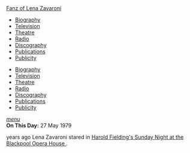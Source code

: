 <!DOCTYPE html>
<html>
<head>
<!--  Enabled DNS prefetching  -->
<meta http-equiv="x-dns-prefetch-control" content="on">

<!-- Meta Tags properties  -->
<meta property="og:title" content="On This Day: 27 May 1979 (with Lena Zavaroni)"/>
<meta property="og:description" content="Harold Fielding's Sunday Night at the Blackpool Opera House."/>
<!-- Meta Tags names  -->
<meta name="title" content="On This Day: 27 May 1979 (with Lena Zavaroni)"/>
<meta name="description" content="Harold Fielding's Sunday Night at the Blackpool Opera House."/>
<meta name="viewport" content="width=device-width, initial-scale=1" />

<!-- Twitter Card Meta Tags  -->
<meta name="twitter:card" content="summary" />

<meta http-equiv="Content-Type" content="text/html; charset=UTF-8" />

<!-- CSS-->
<link rel="stylesheet" href="https://cdnjs.cloudflare.com/ajax/libs/font-awesome/4.7.0/css/font-awesome.min.css" />
<link href="https://fonts.googleapis.com/icon?family=Material+Icons" rel="stylesheet" />
<link href="/materialize/css/materialize.min.css" type="text/css" rel="stylesheet" media="screen" />
<link href="/materialize/css/style.css" type="text/css" rel="stylesheet" media="screen" />

<title>On This Day: 27 May 1979</title>
</head>

<body>
<nav>
<div class="nav-wrapper container" style="width:100%">
<a id="logo-container" href="/index.html" class="brand-logo truncate">Fanz of Lena Zavaroni</a>
<ul class="right hide-on-med-and-down">
<li><a href="/biography/biography.html"><i class="fa fa-female"></i> Biography</a></li>
<li><a href="/television/television.html"><i class="fa fa-television"></i> Television</a></li>
<li><a href="/theatre/theatre.html"><i class="fa fa-institution"></i> Theatre</a></li>
<li><a href="/radio/radio.html"><i class="fa fa-microphone"></i> Radio</a></li>
<li><a href="/discography/discography.html"><i class="fa fa-music"></i> Discography</a></li>
<li><a href="/publications/publications.html"><i class="fa fa-newspaper-o"></i> Publications</a></li>
<li><a href="/publicity/publicity.html"><i class="fa fa-photo"></i> Publicity</a></li>

</ul>

<ul id="nav-mobile" class="side-nav">
<li><a href="/biography/biography.html"><i class="fa fa-female"></i> Biography</a></li>
<li><a href="/television/television.html"><i class="fa fa-television"></i> Television</a></li>
<li><a href="/theatre/theatre.html"><i class="fa fa-institution"></i> Theatre</a></li>
<li><a href="/radio/radio.html"><i class="fa fa-microphone"></i> Radio</a></li>
<li><a href="/discography/discography.html"><i class="fa fa-music"></i> Discography</a></li>
<li><a href="/publications/publications.html"><i class="fa fa-newspaper-o"></i> Publications</a></li>
<li><a href="/publicity/publicity.html"><i class="fa fa-photo"></i> Publicity</a></li>

</ul>
<a href="#" data-activates="nav-mobile" class="button-collapse"><i class="material-icons">menu</i></a>
</div>
</nav>

<main class="Main-Default">
<article>
<div class="row">
<div class="col s12 m6 offset-m3">
<div class="card hoverable OnThisDay">
<div class="card-content">
<span class="card-title"><strong>On This Day:</strong> 27 May 1979</span>
<p><span id="age"></span> years ago Lena Zavaroni stared in <a href="/theatre/1979/harold-fieldings-sunday-night-at-the-blackpool-opera-house.html">Harold Fielding's Sunday Night at the Blackpool Opera House <sup><i class="fa fa-link" aria-hidden="true"></i></sup></a>.</p>
</div></div></div></div>
</article>
</main>
<!-- Script for calculating number of years ago -->
<script>
var dob = '19790527';
var year = Number(dob.substr(0, 4));
var month = Number(dob.substr(4, 2)) - 1;
var day = Number(dob.substr(6, 2));
var today = new Date();
var age = today.getFullYear() - year;
if (today.getMonth() < month || (today.getMonth() == month && today.getDate() < day)) {
age--;
}
document.getElementById("age").innerHTML=age;
</script>
<!-- Scripts -->
<script src="https://code.jquery.com/jquery-2.1.1.min.js"></script>
<script src="/materialize/js/materialize.min.js"></script>
<script src="/materialize/js/init.js"></script>
</body>
</html>
